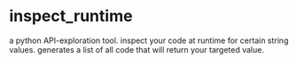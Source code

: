 # inspect_runtime
a python API-exploration tool.  inspect your code at runtime for certain string values.  generates a list of all code that will return your targeted value.
